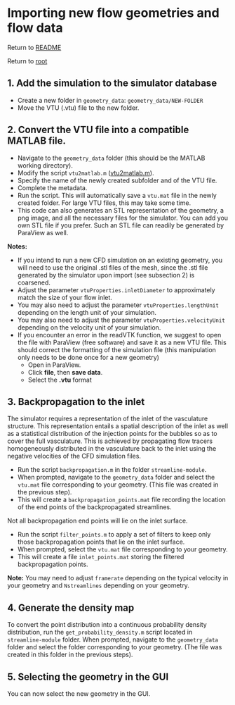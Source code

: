 # Importing new flow geometries and flow data

Return to [README](../README.md#new-geometries-and-flow-simulations)

Return to [root](..)

## 1. Add the simulation to the simulator database
- Create a new folder in `geometry_data`: `geometry_data/NEW-FOLDER`
- Move the VTU (.vtu) file to the new folder. 
## 2. Convert the VTU file into a compatible MATLAB file.
- Navigate to the `geometry_data` folder (this should be the MATLAB working directory).
- Modify the script `vtu2matlab.m` ([vtu2matlab.m](../geometry_data/vtu2matlab.m)).
- Specify the name of the newly created subfolder and of the VTU file.
- Complete the metadata.
- Run the script. This will automatically save a `vtu.mat` file in the newly created folder. For large VTU files, this may take some time.
- This code can also generates an STL representation of the geometry, a png image, and all the necessary files for the simulator. You can add you own STL file if you prefer. Such an STL file can readily be generated by ParaView as well.

**Notes:**
- If you intend to run a new CFD simulation on an existing geometry, you will need to use the original .stl files of the mesh, since the .stl file generated by the simulator upon import (see subsection 2) is coarsened.
- Adjust the parameter `vtuProperties.inletDiameter` to approximately match the size of your flow inlet. 
- You may also need to adjust the parameter `vtuProperties.lengthUnit` depending on the length unit of your simulation.
- You may also need to adjust the parameter `vtuProperties.velocityUnit` depending on the velocity unit of your simulation.
- If you encounter an error in the readVTK function, we suggest to open the file with ParaView (free software) and save it as a new VTU file. This should correct the formatting of the simulation file (this manipulation only needs to be done once for a new geometry)
    - Open in ParaView.
    - Click **file**, then **save data**.
    - Select the **.vtu** format

## 3.	Backpropagation to the inlet
The simulator requires a representation of the inlet of the vasculature structure. This representation entails a spatial description of the inlet as well as a statistical distribution of the injection points for the bubbles so as to cover the full vasculature. This is achieved by propagating flow tracers homogeneously distributed in the vasculature back to the inlet using the negative velocities of the CFD simulation files.
- Run the script `backpropagation.m` in the folder `streamline-module`.
- When prompted, navigate to the `geometry_data` folder and select the `vtu.mat` file corresponding to your geometry. (This file was created in the previous step).
- This will create a `backpropagation_points.mat` file recording the location of the end points of the backpropagated streamlines.

Not all backpropagation end points will lie on the inlet surface.
- Run the script `filter_points.m` to apply a set of filters to keep only those backpropagation points that lie on the inlet surface.
- When prompted, select the `vtu.mat` file corresponding to your geometry.
- This will create a file `inlet_points.mat` storing the filtered backpropagation points.

**Note:** You may need to adjust `framerate` depending on the typical velocity in your geometry and `Nstreamlines` depending on your geometry.

## 4.	Generate the density map

To convert the point distribution into a continuous probability density distribution, run the `get_probability_density.m` script located in `streamline-module` folder.
When prompted, navigate to the `geometry_data` folder and select the folder corresponding to your geometry. (The file was created in this folder in the previous steps).

## 5.	Selecting the geometry in the GUI
You can now select the new geometry in the GUI.